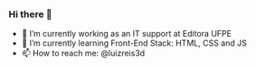 ### Hi there 👋


- 🔭 I’m currently working as an IT support at Editora UFPE
- 🌱 I’m currently learning Front-End Stack: HTML, CSS and JS
- 📫 How to reach me: @luizreis3d
